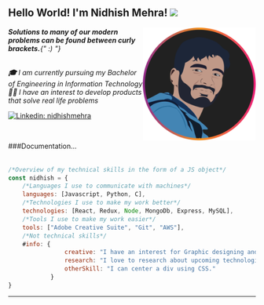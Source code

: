 <h2> 
Hello World! I'm Nidhish Mehra! 
<img src="https://media.giphy.com/media/hvRJCLFzcasrR4ia7z/giphy.gif" width="50">
</h2>
<img align='right' src="./profile.svg" width="230">
<em><b>Solutions to many of our modern problems can be found between curly brackets.</b>{" :) "} </em>
</br>
</br>
<p>
<em>
<b>🎓</b> I am currently pursuing my Bachelor of Engineering in Information Technology
</br>
<b>👨‍💻 </b>I have an interest to develop products that solve real life problems 
</em>
</p>


[![Linkedin: nidhishmehra](https://img.shields.io/badge/-nidhishmehra-blue?style=flat-square&logo=Linkedin&logoColor=white&link=https://www.linkedin.com/in/nidhishmehra/)](https://www.linkedin.com/in/nidhishmehra/)

<br>

###Documentation...  

```javascript

/*Overview of my technical skills in the form of a JS object*/
const nidhish = {
    /*Languages I use to communicate with machines*/
    languages: [Javascript, Python, C],
    /*Technologies I use to make my work better*/
    technologies: [React, Redux, Node, MongoDb, Express, MySQL],
    /*Tools I use to make my work easier*/
    tools: ["Adobe Creative Suite", "Git", "AWS"],
    /*Not technical skills*/
    #info: {
                creative: "I have an interest for Graphic designing and animation.",
                research: "I love to research about upcoming technologies to keep myself updated",
                otherSkill: "I can center a div using CSS."
            }
}
```

---
